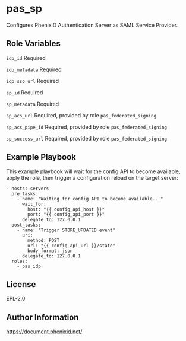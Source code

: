 pas_sp
=========

Configures PhenixID Authentication Server as SAML Service Provider.

Role Variables
--------------

``idp_id`` Required

``idp_metadata`` Required

``idp_sso_url`` Required

``sp_id`` Required

``sp_metadata`` Required

``sp_acs_url`` Required, provided by role `pas_federated_signing`

``sp_acs_pipe_id`` Required, provided by role `pas_federated_signing`

``sp_success_url`` Required, provided by role `pas_federated_signing`

Example Playbook
----------------

This example playbook will wait for the config API to become available, apply the role, then trigger a configuration reload on the target server:

    - hosts: servers
      pre_tasks:
        - name: "Waiting for config API to become available..."
          wait_for:
            host: "{{ config_api_host }}"
            port: "{{ config_api_port }}"
          delegate_to: 127.0.0.1
      post_tasks:
        - name: "Trigger STORE_UPDATED event"
          uri:
            method: POST
            url: "{{ config_api_url }}/state"
            body_format: json
          delegate_to: 127.0.0.1
      roles:
        - pas_idp

License
-------

EPL-2.0

Author Information
------------------

https://document.phenixid.net/